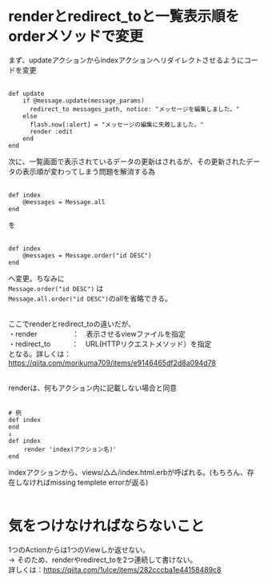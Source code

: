 # renderとredirect_toと一覧表示順をorderメソッドで変更

まず、updateアクションからindexアクションへリダイレクトさせるようにコードを変更<br><br>

```
def update
    if @message.update(message_params)
      redirect_to messages_path, notice: "メッセージを編集しました。"
    else
      flash.now[:alert] = "メッセージの編集に失敗しました。"
      render :edit
    end
end
```

次に、一覧画面で表示されているデータの更新はされるが、その更新されたデータの表示順が変わってしまう問題を解消する為<br><br>

```
def index
    @messages = Message.all
end
```

を<br><br>

```
def index
    @messages = Message.order("id DESC")
end
```

へ変更。ちなみに<br>
`Message.order("id DESC")`
は<br>
`Message.all.order("id DESC")`のallを省略できる。<br><br>


ここでrenderとredirect_toの違いだが、<br>
・render　　　　　：　表示させるviewファイルを指定<br>
・redirect_to　　　：　URL(HTTPリクエストメソッド）を指定<br>
となる。詳しくは：https://qiita.com/morikuma709/items/e9146465df2d8a094d78<br><br>

renderは、何もアクション内に記載しない場合と同意<br><br>

```
# 例
def index
end
↓
def index
　　 render 'index(アクション名)'
end
```
indexアクションから、views/△△/index.html.erbが呼ばれる。(もちろん、存在しなければmissing templete errorが返る)<br><br>

# 気をつけなければならないこと

1つのActionからは1つのViewしか返せない。<br>
→ そのため、renderやredirect_toを2つ連続して書けない。<br>
詳しくは：https://qiita.com/1ulce/items/282cccba1e44158489c8

